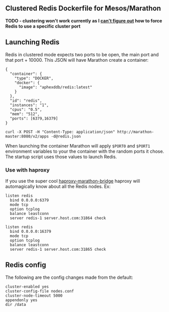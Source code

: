 ## Clustered Redis Dockerfile for Mesos/Marathon

**TODO - clustering won't work currently as I [can't figure out](https://twitter.com/aphexddb/status/515528068660596736) how to force Redis to use a specific cluster port**

## Launching Redis

Redis in clustered mode expects two ports to be open, the main port and that port + 10000. This JSON will have Marathon create a container:

    {
      "container": {
        "type": "DOCKER",
        "docker": {
          "image": "aphexddb/redis:latest"
        }
      },
      "id": "redis",
      "instances": "1",
      "cpus": "0.5",
      "mem": "512",
      "ports": [6379,16379]
    }

    curl -X POST -H "Content-Type: application/json" http://marathon-master:8080/v2/apps -d@redis.json

When launching the container Marathon will apply `$PORT0` and `$PORT1` environment variables to your the container with the random ports it chose. The startup script uses those values to launch Redis.

### Use with haproxy

If you use the super cool [haproxy-marathon-bridge](https://github.com/mesosphere/marathon/blob/master/bin/haproxy-marathon-bridge) haproxy will automagically know about all the Redis nodes. Ex:

    listen redis
      bind 0.0.0.0:6379
      mode tcp
      option tcplog
      balance leastconn
      server redis-1 server.host.com:31864 check

    listen redis
      bind 0.0.0.0:16379
      mode tcp
      option tcplog
      balance leastconn
      server redis-1 server.host.com:31865 check

## Redis config

The following are the config changes made from the default:

    cluster-enabled yes
    cluster-config-file nodes.conf
    cluster-node-timeout 5000
    appendonly yes
    dir /data
